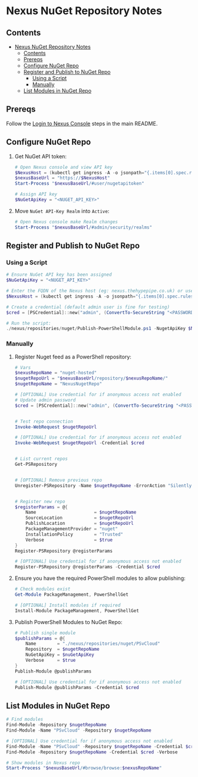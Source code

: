 # Nexus NuGet Repository Notes

## Contents

- [Nexus NuGet Repository Notes](#nexus-nuget-repository-notes)
  - [Contents](#contents)
  - [Prereqs](#prereqs)
  - [Configure NuGet Repo](#configure-nuget-repo)
  - [Register and Publish to NuGet Repo](#register-and-publish-to-nuget-repo)
    - [Using a Script](#using-a-script)
    - [Manually](#manually)
  - [List Modules in NuGet Repo](#list-modules-in-nuget-repo)

## Prereqs

Follow the [Login to Nexus Console](./../../../README.md#login-to-nexus-console) steps in the main README.

## Configure NuGet Repo

1. Get NuGet API token:

    ```powershell
    # Open Nexus console and view API key
    $NexusHost = (kubectl get ingress -A -o jsonpath="{.items[0].spec.rules[0].host}")
    $nexusBaseUrl = "https://$NexusHost"
    Start-Process "$nexusBaseUrl/#user/nugetapitoken"

    # Assign API key
    $NuGetApiKey = "<NUGET_API_KEY>"
    ```

1. Move `NuGet API-Key Realm` into `Active`:

    ```powershell
    # Open Nexus console make Realm changes
    Start-Process "$nexusBaseUrl/#admin/security/realms"
    ```

## Register and Publish to NuGet Repo

### Using a Script

```powershell
# Ensure NuGet API key has been assigned
$NuGetApiKey = "<NUGET_API_KEY>"

# Enter the FQDN of the Nexus host (eg: nexus.thehypepipe.co.uk) or use kubectl
$NexusHost = (kubectl get ingress -A -o jsonpath="{.items[0].spec.rules[0].host}")

# Create a credential (default admin user is fine for testing)
$cred = [PSCredential]::new("admin", (ConvertTo-SecureString "<PASSWORD>" -AsPlainText -Force))

# Run the script:
./nexus/repositories/nuget/Publish-PowerShellModule.ps1 -NugetApiKey $NuGetApiKey -NexusHost $NexusHost -Credential $cred
```

### Manually

1. Register Nuget feed as a PowerShell repository:

    ```powershell
    # Vars
    $nexusRepoName = "nuget-hosted"
    $nugetRepoUrl = "$nexusBaseUrl/repository/$nexusRepoName/"
    $nugetRepoName = "NexusNugetRepo"

    # [OPTIONAL] Use credential for if anonymous access not enabled
    # Update admin password
    $cred = [PSCredential]::new("admin", (ConvertTo-SecureString "<PASSWORD>" -AsPlainText -Force))


    # Test repo connection
    Invoke-WebRequest $nugetRepoUrl

    # [OPTIONAL] Use credential for if anonymous access not enabled
    Invoke-WebRequest $nugetRepoUrl -Credential $cred


    # List current repos
    Get-PSRepository


    # [OPTIONAL] Remove previous repo
    Unregister-PSRepository -Name $nugetRepoName -ErrorAction "SilentlyContinue"


    # Register new repo
    $registerParams = @{
        Name                      = $nugetRepoName
        SourceLocation            = $nugetRepoUrl
        PublishLocation           = $nugetRepoUrl
        PackageManagementProvider = "nuget"
        InstallationPolicy        = "Trusted"
        Verbose                   = $true
    }
    Register-PSRepository @registerParams

    # [OPTIONAL] Use credential for if anonymous access not enabled
    Register-PSRepository @registerParams -Credential $cred
    ```

1. Ensure you have the required PowerShell modules to allow publishing:

    ```powershell
    # Check modules exist
    Get-Module PackageManagement, PowerShellGet

    # [OPTIONAL] Install modules if required
    Install-Module PackageManagement, PowerShellGet
    ```

1. Publish PowerShell Modules to NuGet Repo:

    ```powershell
    # Publish single module
    $publishParams = @{
        Name        = "./nexus/repositories/nuget/PSvCloud"
        Repository  = $nugetRepoName
        NuGetApiKey = $nuGetApiKey
        Verbose     = $true
    }
    Publish-Module @publishParams

    # [OPTIONAL] Use credential for if anonymous access not enabled
    Publish-Module @publishParams -Credential $cred
    ```

## List Modules in NuGet Repo

```powershell
# Find modules
Find-Module -Repository $nugetRepoName
Find-Module -Name "PSvCloud" -Repository $nugetRepoName

# [OPTIONAL] Use credential for if anonymous access not enabled
Find-Module -Name "PSvCloud" -Repository $nugetRepoName -Credential $cred -Verbose
Find-Module -Repository $nugetRepoName -Credential $cred -Verbose

# Show modules in Nexus repo
Start-Process "$nexusBaseUrl/#browse/browse:$nexusRepoName"
```
